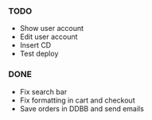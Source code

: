 ### TODO
- Show user account
- Edit user account
- Insert CD
- Test deploy
### DONE
- Fix search bar
- Fix formatting in cart and checkout
- Save orders in DDBB and send emails